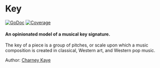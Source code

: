 # Key

[![GoDoc](https://godoc.org/gopkg.in/music.v0/key?status.svg)](https://godoc.org/gopkg.in/music.v0/key) [![Coverage](https://img.shields.io/badge/coverage-100%-brightgreen.svg?style=flat)](https://gocover.io/gopkg.in/music.v0/key)

#### An opinionated model of a musical key signature.

The key of a piece is a group of pitches, or scale upon which a music composition is created in classical, Western art, and Western pop music.

Author: [Charney Kaye](http://w.charney.io)
